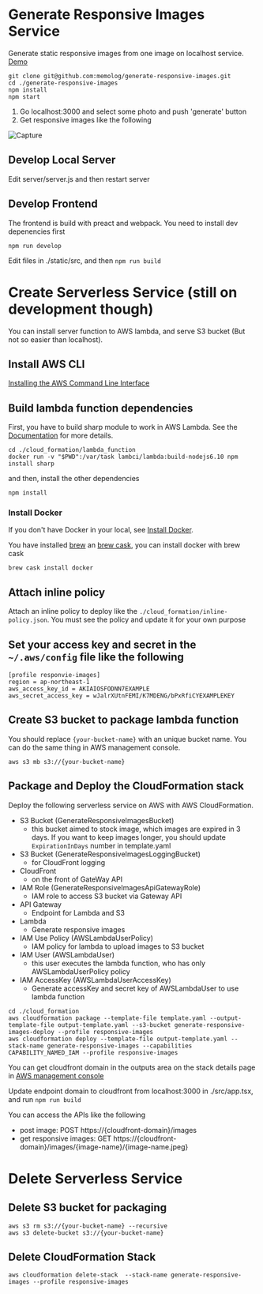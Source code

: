 # Generate Responsive Images Service
Generate static responsive images from one image on localhost service.
[Demo](https://memolog.github.io/generate-responsive-images-service/)

```
git clone git@github.com:memolog/generate-responsive-images.git
cd ./generate-responsive-images
npm install
npm start
```

1. Go localhost:3000 and select some photo and push 'generate' button
2. Get responsive images like the following

![Capture](https://memolog.github.com/blog/assets/images/generate-responsive-images.png)

## Develop Local Server
Edit server/server.js and then restart server

## Develop Frontend

The frontend is build with preact and webpack. You need to install dev depenencies first
```
npm run develop
```

Edit files in ./static/src, and then ```npm run build```

# Create Serverless Service (still on development though)
You can install server function to AWS lambda, and serve S3 bucket (But not so easier than localhost).

## Install AWS CLI

[Installing the AWS Command Line Interface](https://docs.aws.amazon.com/cli/latest/userguide/installing.html)

## Build lambda function dependencies

First, you have to build sharp module to work in AWS Lambda. See the [Documentation](http://sharp.pixelplumbing.com/en/latest/install/#aws-lambda) for more details.

```
cd ./cloud_formation/lambda_function
docker run -v "$PWD":/var/task lambci/lambda:build-nodejs6.10 npm install sharp
```

and then, install the other dependencies

```
npm install
```

### Install Docker
If you don't have Docker in your local, see [Install Docker](https://docs.docker.com/engine/installation/).

You have installed [brew](https://brew.sh/) an [brew cask](https://caskroom.github.io/), you can install docker with brew cask

```
brew cask install docker
```

## Attach inline policy
Attach an inline policy to deploy like the `./cloud_formation/inline-policy.json`. You must see the policy and update it for your own purpose

## Set your access key and secret in the `~/.aws/config` file like the following
```
[profile responvie-images]
region = ap-northeast-1
aws_access_key_id = AKIAIOSFODNN7EXAMPLE
aws_secret_access_key = wJalrXUtnFEMI/K7MDENG/bPxRfiCYEXAMPLEKEY
```

## Create S3 bucket to package lambda function

You should replace `{your-bucket-name}` with an unique bucket name.
You can do the same thing in AWS management console.

```
aws s3 mb s3://{your-bucket-name}
```

## Package and Deploy the CloudFormation stack
Deploy the following serverless service on AWS with AWS CloudFormation.
- S3 Bucket (GenerateResponsiveImagesBucket)
  - this bucket aimed to stock image, which images are expired in 3 days. If you want to keep images longer, you should update `ExpirationInDays` number in template.yaml
- S3 Bucket (GenerateResponsiveImagesLoggingBucket)
  - for CloudFront logging
- CloudFront
  - on the front of GateWay API
- IAM Role (GenerateResponsiveImagesApiGatewayRole)
  - IAM role to access S3 bucket via Gateway API
- API Gateway
  - Endpoint for Lambda and S3
- Lambda
  - Generate responsive images
- IAM Use Policy (AWSLambdaUserPolicy)
  - IAM policy for lambda to upload images to S3 bucket
- IAM User (AWSLambdaUser)
  - this user executes the lambda function, who has only AWSLambdaUserPolicy policy
- IAM AccessKey (AWSLambdaUserAccessKey)
  - Generate accessKey and secret key of AWSLambdaUser to use lambda function

```
cd ./cloud_formation
aws cloudformation package --template-file template.yaml --output-template-file output-template.yaml --s3-bucket generate-responsive-images-deploy --profile responsive-images
aws cloudformation deploy --template-file output-template.yaml --stack-name generate-responsive-images --capabilities CAPABILITY_NAMED_IAM --profile responsive-images
```

You can get cloudfront domain in the outputs area on the stack details page in [AWS management console](https://console.aws.amazon.com/cloudformation/home)

Update endpoint domain to cloudfront from localhost:3000 in ./src/app.tsx, and run `npm run build`

You can access the APIs like the following
- post image: POST https://{cloudfront-domain}/images
- get responsive images: GET https://{cloudfront-domain}/images/{image-name}/{image-name.jpeg}

# Delete Serverless Service
## Delete S3 bucket for packaging
```
aws s3 rm s3://{your-bucket-name} --recursive
aws s3 delete-bucket s3://{your-bucket-name}
```

## Delete CloudFormation Stack
```
aws cloudformation delete-stack  --stack-name generate-responsive-images --profile responsive-images
```
